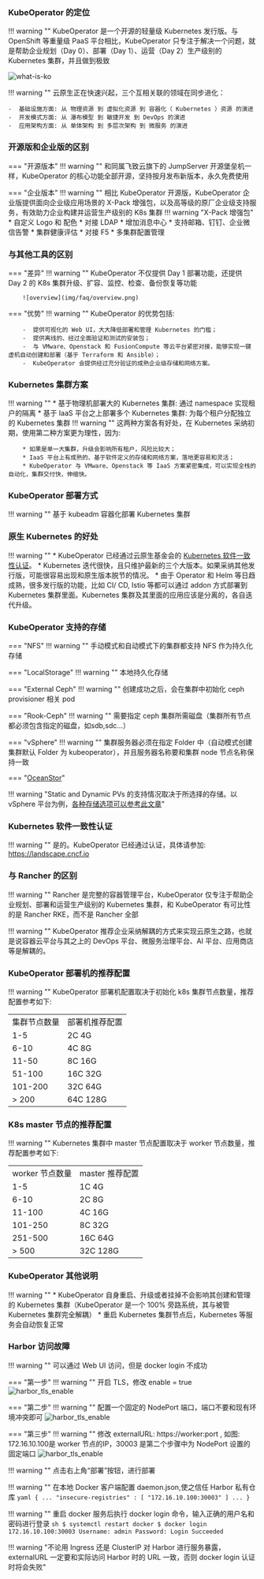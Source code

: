 
### KubeOperator 的定位

!!! warning ""
    KubeOperator 是一个开源的轻量级 Kubernetes 发行版。与 OpenShift 等重量级 PaaS 平台相比，KubeOperator 只专注于解决一个问题，就是帮助企业规划（Day 0）、部署（Day 1）、运营（Day 2）生产级别的 Kubernetes 集群，并且做到极致

![what-is-ko](img/faq/what-is-ko.png)

!!! warning ""
    云原生正在快速兴起，三个互相关联的领域在同步进化：  

    -  基础设施方面: 从 物理资源 到 虚拟化资源 到 容器化（ Kubernetes ）资源 的演进
    -  开发模式方面: 从 瀑布模型 到 敏捷开发 到 DevOps 的演进
    -  应用架构方面: 从 单体架构 到 多层次架构 到 微服务 的演进

### 开源版和企业版的区别

=== "开源版本"
    !!! warning ""
        和同属飞致云旗下的 JumpServer 开源堡垒机一样，KubeOperator 的核心功能全部开源，坚持按月发布新版本，永久免费使用

=== "企业版本"
    !!! warning ""
        相比 KubeOperator 开源版，KubeOperator 企业版提供面向企业级应用场景的 X-Pack 增强包，以及高等级的原厂企业级支持服务，有效助力企业构建并运营生产级别的 K8s 集群
        !!! warning "X-Pack 增强包"
            * 自定义 Logo 和 配色
            * 对接 LDAP
            * 增加消息中心
            * 支持邮箱、钉钉、企业微信告警
            * 集群健康评估
            * 对接 F5
            * 多集群配置管理

### 与其他工具的区别

=== "差异"
    !!! warning ""
        KubeOperator 不仅提供 Day 1 部署功能，还提供 Day 2 的 K8s 集群升级、扩容、监控、检查、备份恢复等功能

        ![overview](img/faq/overview.png)

=== "优势"
    !!! warning ""
        KubeOperator 的优势包括:  

        -  提供可视化的 Web UI，大大降低部署和管理 Kubernetes 的门槛；
        -  提供离线的、经过全面验证和测试的安装包；
        -  与 VMware、Openstack 和 FusionCompute 等云平台紧密对接，能够实现一键虚机自动创建和部署（基于 Terraform 和 Ansible）；
        -  KubeOperator 会提供经过充分验证的成熟企业级存储和网络方案。

### Kubernetes 集群方案

!!! warning ""
    * 基于物理机部署大的 Kubernetes 集群: 通过 namespace 实现租户的隔离
    * 基于 IaaS 平台之上部署多个 Kubernetes 集群: 为每个租户分配独立的 Kubernetes 集群
    !!! warning ""
        这两种方案各有好处，在 Kubernetes 采纳初期，使用第二种方案更为理性，因为:
    
        * 如果是单一大集群，升级会影响所有租户，风险比较大；
        * IaaS 平台上有成熟的、基于软件定义的存储和网络方案，落地更容易和灵活；
        * KubeOperator 与 VMware、Openstack 等 IaaS 方案紧密集成，可以实现全栈的自动化，集群交付快，伸缩快。

### KubeOperator 部署方式

!!! warning ""
    基于 kubeadm 容器化部署 Kubernetes 集群

### 原生 Kubernetes 的好处

!!! warning ""
    * KubeOperator 已经通过云原生基金会的 [Kubernetes 软件一致性认证](https://landscape.cncf.io)。
    * Kubernetes 迭代很快，且只维护最新的三个大版本。如果采纳其他发行版，可能很容易出现和原生版本脱节的情况。
    * 由于 Operator 和 Helm 等日趋成熟，很多发行版的功能，比如 CI/ CD, Istio 等都可以通过 addon 方式部署到 Kubernetes 集群里面。Kubernetes 集群及其里面的应用应该是分离的，各自迭代升级。

### KubeOperator 支持的存储

=== "NFS"
    !!! warning ""
        手动模式和自动模式下的集群都支持 NFS 作为持久化存储

=== "LocalStorage"
    !!! warning ""
        本地持久化存储

=== "External Ceph"
    !!! warning ""
        创建成功之后，会在集群中初始化 ceph provisioner 相关 pod

=== "Rook-Ceph"
    !!! warning ""
        需要指定 ceph 集群所需磁盘（集群所有节点都必须包含指定的磁盘，如sdb,sdc...）

=== "vSphere"
    !!! warning ""
        集群服务器必须在指定 Folder 中（自动模式创建集群默认 Folder 为 kubeoperator），并且服务器名称要和集群 node 节点名称保持一致

=== "[OceanStor](https://github.com/Huawei/eSDK_K8S_Plugin/tree/master/docs/zh)"

!!! warning "Static and Dynamic PVs 的支持情况取决于所选择的存储。以 vSphere 平台为例，[各种存储选项可以参考此文章](https://docs.vmware.com/en/VMware-Enterprise-PKS/1.5/vmware-enterprise-pks-15/GUID-vsphere-persistent-storage.html)"

### Kubernetes 软件一致性认证

!!! warning ""
    是的。KubeOperator 已经通过认证，具体请参加: https://landscape.cncf.io

### 与 Rancher 的区别

!!! warning ""
    Rancher 是完整的容器管理平台，KubeOperator 仅专注于帮助企业规划、部署和运营生产级别的 Kubernetes 集群，和 KubeOperator 有可比性的是 Rancher RKE，而不是 Rancher 全部

!!! warning ""
    KubeOperator 推荐企业采纳解耦的方式来实现云原生之路，也就是说容器云平台与其之上的 DevOps 平台、微服务治理平台、AI 平台、应用商店等是解耦的。

### KubeOperator 部署机的推荐配置

!!! warning ""
    KubeOperator 部署机配置取决于初始化 k8s 集群节点数量，推荐配置参考如下:
    <table>
        <tr>
            <td>集群节点数量</td>
            <td>部署机推荐配置</td>
        </tr>
        <tr>
            <td>1-5</td>
            <td>2C 4G</td>
        </tr>
        <tr>
            <td>6-10</td>
            <td>4C 8G</td>
        </tr>
        <tr>
            <td>11-50</td>
            <td>8C 16G</td>
        </tr>
        <tr>
            <td>51-100</td>
            <td>16C 32G</td>
        </tr>
        <tr>
            <td>101-200</td>
            <td>32C 64G</td>
        </tr>
        <tr>
            <td>> 200</td>
            <td>64C 128G</td>
        </tr>
    </table>

### K8s master 节点的推荐配置

!!! warning ""
    Kubernetes 集群中 master 节点配置取决于 worker 节点数量，推荐配置参考如下:
    <table>
        <tr>
            <td>worker 节点数量</td>
            <td>master 推荐配置</td>
        </tr>
        <tr>
            <td>1-5</td>
            <td>1C 4G</td>
        </tr>
        <tr>
            <td>6-10</td>
            <td>2C 8G</td>
        </tr>
        <tr>
            <td>11-100</td>
            <td>4C 16G</td>
        </tr>
        <tr>
            <td>101-250</td>
            <td>8C 32G</td>
        </tr>
        <tr>
            <td>251-500</td>
            <td>16C 64G</td>
        </tr>
        <tr>
            <td>> 500</td>
            <td>32C 128G</td>
        </tr>
    </table>

### KubeOperator 其他说明

!!! warning ""
    * KubeOperator 自身重启、升级或者挂掉不会影响其创建和管理的 Kubernetes 集群（KubeOperator 是一个 100% 旁路系统，其与被管 Kubernetes 集群完全解耦）
    * 重启 Kubernetes 集群节点后，Kubernetes 等服务会自动恢复正常

### Harbor 访问故障

!!! warning ""
    可以通过 Web UI 访问，但是 docker login 不成功

=== "第一步"
    !!! warning ""
        开启 TLS，修改 enable = true
    ![harbor_tls_enable](./img/faq/harbor-tls.jpg)

=== "第二步"
    !!! warning ""
        配置一个固定的 NodePort 端口，端口不要和现有环境冲突即可
    ![harbor_tls_enable](./img/faq/harbor-nodeport.jpg)

=== "第三步"
    !!! warning ""
        修改 externalURL: https://worker:port , 如图: 172.16.10.100是 worker 节点的IP，30003 是第二个步骤中为 NodePort 设置的固定端口
    ![harbor_tls_enable](./img/faq/harbor-externalurl.jpg)

!!! warning ""
    点击右上角“部署”按钮，进行部署

!!! warning ""
    在本地 Docker 客户端配置 daemon.json,使之信任 Harbor 私有仓库
    ```yaml
    {
      ...
      "insecure-registries" : [
        "172.16.10.100:30003"
      ]
      ...
    }
    ```

!!! warning ""
    重启 docker 服务后执行 docker login 命令，输入正确的用户名和密码进行登录
    ```sh
    $ systemctl restart docker
    $ docker login 172.16.10.100:30003
    Username: admin
    Password:
    Login Succeeded
    ```

!!! warning "不论用 Ingress 还是 ClusterIP 对 Harbor 进行服务暴露，externalURL 一定要和实际访问 Harbor 时的 URL 一致，否则 docker login 认证时将会失败"
